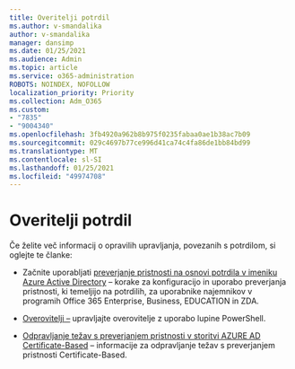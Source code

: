 ```yaml
---
title: Overitelji potrdil
ms.author: v-smandalika
author: v-smandalika
manager: dansimp
ms.date: 01/25/2021
ms.audience: Admin
ms.topic: article
ms.service: o365-administration
ROBOTS: NOINDEX, NOFOLLOW
localization_priority: Priority
ms.collection: Adm_O365
ms.custom:
- "7835"
- "9004340"
ms.openlocfilehash: 3fb4920a962b8b975f0235fabaa0ae1b38ac7b09
ms.sourcegitcommit: 029c4697b77ce996d41ca74c4fa86de1bb84bd99
ms.translationtype: MT
ms.contentlocale: sl-SI
ms.lasthandoff: 01/25/2021
ms.locfileid: "49974708"
---
```

# <a name="certificate-authorities"></a>Overitelji potrdil

Če želite več informacij o opravilih upravljanja, povezanih s potrdilom, si oglejte te članke:

- Začnite uporabljati [preverjanje pristnosti na osnovi potrdila v imeniku Azure Active Directory](https://docs.microsoft.com/azure/active-directory/authentication/active-directory-certificate-based-authentication-get-started#:~:text=Certificate-based) – korake za konfiguracijo in uporabo preverjanja pristnosti, ki temeljijo na potrdilih, za uporabnike najemnikov v programih Office 365 Enterprise, Business, EDUCATION in ZDA.

- [Overovitelji –](https://docs.microsoft.com/powershell/module/azuread)  upravljajte overovitelje z uporabo lupine PowerShell.

- [Odpravljanje težav s preverjanjem pristnosti v storitvi AZURE AD Certificate-Based](https://docs.microsoft.com/troubleshoot/azure/active-directory/certificate-based-authenticate-issue)  – informacije za odpravljanje težav s preverjanjem pristnosti Certificate-Based.



